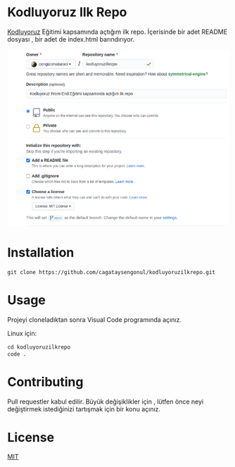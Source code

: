 # Kodluyoruz Ilk Repo
[Kodluyoruz](https://kodluyoruz.org) Eğitimi kapsamında açtığım ilk repo.
İçerisinde bir adet README dosyası , bir adet de index.html barındırıyor.

![Kodluyoruz](https://github.com/Kodluyoruz/taskforce/blob/main/git/odev1/figures/github.png)


# Installation

```
git clone https://github.com/cagataysengonul/kodluyoruzilkrepo.git
```

# Usage

Projeyi cloneladıktan sonra Visual Code programında açınız.

Linux için:

```
cd kodluyoruzilkrepo
code . 
```

# Contributing

Pull requestler kabul edilir. Büyük değişiklikler için , lütfen önce neyi değiştirmek istediğinizi tartışmak için bir konu açınız.

# License

[MIT](https://choosealicense.com/licenses/mit/)










